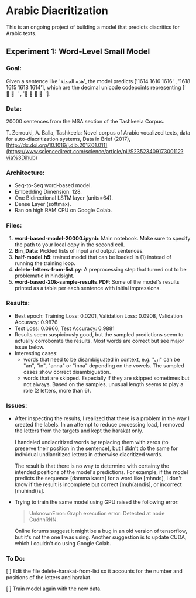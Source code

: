 # Arabic Diacritization
This is an ongoing project of building a model that predicts diacritics for Arabic texts.

## Experiment 1: Word-Level Small Model
  ### Goal: 
  Given a sentence like 'هذه الجملة', the model predicts ['1614 1616 1616' , '1618 1615 1618 1614'],  which are the decimal unicode codepoints representing ['  َ  ِ  ِ ' , '  ْ  ُ  ْ  َ '].

  ### Data:
  20000 sentences from the MSA section of the Tashkeela Corpus.
  
  T. Zerrouki, A. Balla, Tashkeela: Novel corpus of Arabic vocalized texts, data for auto-diacritization systems, Data in Brief (2017), [http://dx.doi.org/10.1016/j.dib.2017.01.011](https://www.sciencedirect.com/science/article/pii/S2352340917300112?via%3Dihub) 

  ### Architecture:
  - Seq-to-Seq word-based model. 
  - Embedding Dimension: 128.
  - One Bidirectional LSTM layer (units=64).
  - Dense Layer (softmax).
  - Ran on high RAM CPU on Google Colab.   
  
  ### Files:
  1. **word-based-model-20000.ipynb**: Main notebook. Make sure to specify the path to your local copy in the second cell.
  2. **Bin_Data**: Pickled lists of input and output sentences.
  3. **half-model.h5**: trained model that can be loaded in (1) instead of running the training loop.
  4. **delete-letters-from-list.py**: A preprocessing step that turned out to be problematic in hindsight.
  5. **word-based-20k-sample-results.PDF**: Some of the model's results printed as a table per each sentence with initial impressions.

  ### Results:
  - Best epoch: Training Loss: 0.0201, Validation Loss: 0.0908, Validation Accuracy: 0.9876
  - Test Loss: 0.0966, Test Accuracy: 0.9881
  - Results seem suspiciously good, but the sampled predictions seem to actually corroborate the results. Most words are correct but see major issue below. 
  - Interesting cases:
      - words that need to be disambiguated in context, e.g. "ان" can be "an", "in", "anna" or "inna" depending on the vowels. The sampled cases show correct disambiguation.
      - words that are skipped. Especially if they are skipped sometimes but not always. Based on the samples, unusual length seems to play a role (2 letters, more than 6).   
  
  ### Issues: 
  - After inspecting the results, I realized that there is a problem in the way I created the labels.
    In an attempt to reduce processing load, I removed the letters from the targets and kept the harakat only.

    I handeled undiacritized words by replacing them with zeros (to preserve their position in the sentence), but I didn't do the same for individual undiacritized letters in otherwise diacritized words.

    The result is that there is no way to determine with certainty the intended positions of the model's predictions.
    For example, if the model predicts the sequence [damma kasra] for a word like [mhnds], I don't know if the result is incomplete but correct [muh(a)ndis], or incorrect [muhind()s].
    
  - Trying to train the same model using GPU raised the following error:
      > UnknownError: Graph execution error: Detected at node CudnnRNN.

    Online forums suggest it might be a bug in an old version of tensorflow, but it's not the one I was using.
    Another suggestion is to update CUDA, which I couldn't do using Google Colab.

### To Do: 
[ ] Edit the file delete-harakat-from-list so it accounts for the number and positions of the letters and harakat.

[ ] Train model again with the new data. 
  
  
